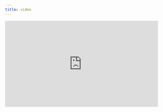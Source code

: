 ```yaml
---
title: video
---
```


<div style="padding:56.25% 0 0 0;position:relative;"><iframe src="https://player.vimeo.com/video/399218848?byline=0&portrait=0" style="position:absolute;top:0;left:0;width:100%;height:100%;" frameborder="0" allow="autoplay; fullscreen" allowfullscreen></iframe></div><script src="https://player.vimeo.com/api/player.js"></script>
